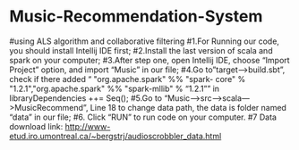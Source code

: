 # Music-Recommendation-System
#using ALS algorithm and collaborative filtering
#1.For Running our code, you should install Intellij IDE first;
#2.Install the last version of scala and spark on your computer;
#3.After step one, open Intellij IDE, choose “Import Project” option, and import “Music” in our file;
#4.Go to”target—>build.sbt”, check if there added “ "org.apache.spark" %% "spark- core" % "1.2.1","org.apache.spark" %% "spark-mllib" % “1.2.1”” in libraryDependencies ++= Seq();
#5.Go to “Music—>src—>scala—>MusicRecommend”, Line 18 to change data path, the data is folder named “data” in our file;
#6. Click “RUN” to run code on your computer.
#7 Data download link: http://www-etud.iro.umontreal.ca/~bergstrj/audioscrobbler_data.html
